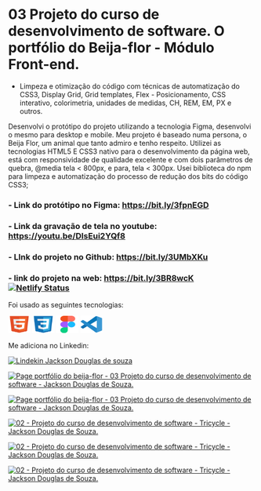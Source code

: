 # 03 Projeto do curso de desenvolvimento de software. O portfólio do Beija-flor - Módulo Front-end.

 - Limpeza e otimização do código com técnicas de automatização do CSS3, Display Grid,
Grid templates, Flex - Posicionamento, CSS interativo, colorimetria, unidades de medidas, CH, REM, EM, PX e outros.

Desenvolvi o protótipo do projeto utilizando a tecnologia Figma, desenvolvi o mesmo para desktop e mobile. Meu projeto é baseado numa persona, o Beija Flor, um animal que tanto admiro e tenho respeito. Utilizei as tecnologias HTML5 E CSS3 nativo para o desenvolvimento da página web, está com responsividade de qualidade excelente e com dois parâmetros de quebra, @media tela < 800px, e para,  tela < 300px. Usei biblioteca do npm para limpeza e automatização do processo de redução dos bits do código CSS3;


### - Link do protótipo no Figma: https://bit.ly/3fpnEGD 

### - Link da gravação de tela no youtube: https://youtu.be/DIsEui2YQf8 

### - LInk do projeto no Github: https://bit.ly/3UMbXKu 

### - link do projeto na web: https://bit.ly/3BR8wcK    [![Netlify Status](https://api.netlify.com/api/v1/badges/5f790a4e-b6c0-4e90-82af-24bf60c0e08c/deploy-status)](https://app.netlify.com/sites/ui-ix-projeto02-frontend/deploys)



Foi usado as seguintes tecnologias: 

<p dir="auto">
<img src="https://raw.githubusercontent.com/devicons/devicon/master/icons/html5/html5-original.svg" alt="Jackson Douglas de Souza -HTML" height="35" width="45" >
<img src="https://raw.githubusercontent.com/devicons/devicon/master/icons/css3/css3-original.svg" alt="Jackson Douglas de Souza -CSS" height="35" width="45" >
<img src="https://github.com/devicons/devicon/blob/master/icons/figma/figma-original.svg" alt="Jackson Douglas de Souza -Figma" height="35" width="45">
<img src="https://github.com/devicons/devicon/blob/master/icons/vscode/vscode-original.svg" alt="Jackson Douglas de Souza-vscode" height="35" width="45">
</p>


<p>
Me adiciona no Linkedin: 
<div align-items="left">
<a href="https://www.linkedin.com/in/jacksondouglasdesouza" target="_blank">
<img src="https://img.shields.io/badge/LinkedIn-0077B5?style=for-the-badge&logo=linkedin&logoColor=white" alt=" Lindekin Jackson Douglas de souza" >
</p>


<img
  src="https://blogger.googleusercontent.com/img/b/R29vZ2xl/AVvXsEgDbwtOtIjxHkgaM4el3Yfks_VpCy49D4F8FndwjOgZOjHv3WTau1uytU8S_8Ci5G2IRtI0Xx5CO3AfTK3RE_gwPD3_wZcM7y4D5vC6wnBVpb3owJTS_RRu9R18PZLULelD5U-WkYmt3pNd5_8GNOijFUXKXxaFtwQqzHK8BYw6wQ6ReXr6LuHBlz_Z/s3012/beija-flor-desktop.png"
  alt="Page portfólio do beija-flor - 03 Projeto do curso de desenvolvimento de software - Jackson Douglas de Souza."
/>


<img
  src="https://blogger.googleusercontent.com/img/b/R29vZ2xl/AVvXsEgB1azMTU4c8rx4B7Q3zcUW8x3anyIubLOMw_mZ1jTqP4HExaRpFHnbPWdKZ2A5zHZ89Z2fxUEjEWl8tPuA8f9frJmT_39bctZKXHFo3I6e4_BsWN1-1sXGeaGomxi-I8ajBT1luRhRvbIBSqDCv_icp1nNE70hoWLb4FPPe_uHhwLksWyRlnjVYnnv/s4721/mobile%20_%20Tela%20_%20800.png"
  alt="Page portfólio do beija-flor - 03 Projeto do curso de desenvolvimento de software - Jackson Douglas de Souza."
/>

<img
  src="https://blogger.googleusercontent.com/img/b/R29vZ2xl/AVvXsEgEGe5KxQPPrVITtUJlJsoPK_mG76WJ1BGz61-F-ARrgIlEiyqSZsFQWr6eexf2w7P6A47FvXJ2c3UIcMA9nlDvexdopqfTUGmf-OUrZfFZZgi5uzi5zIFly4fWRZWCUFjWhkm4gZUTIyxruSXH6vsiS5xQL-UCuf8td0vPrDj4tHVoUrj8ISzHaghY/w640-h360/002-giphy%20.gif"
  alt="02 - Projeto do curso de desenvolvimento de software - Tricycle - Jackson Douglas de Souza."
/>

<img
  src="https://blogger.googleusercontent.com/img/b/R29vZ2xl/AVvXsEifPAmF_Z-72vut5DQ3AaNFEw34Sf5rOYBrjfSW8B9ZFj9ihpm-WD8oWhjAGalbccgxuF5g7zUHgKkStiGSOUDnJfci793N9rQctF1fzKdG-0CyzZ_5xNVnXtoE7h-qDl_twd4zG8CMhWGyN7_NGlvaDng5qaJMDjiyrzzOdEj3cC9VktAuctjUVmPK/w640-h360/003-giphy%20.gif"
  alt="02 - Projeto do curso de desenvolvimento de software - Tricycle - Jackson Douglas de Souza."
/>

<img
  src="https://blogger.googleusercontent.com/img/b/R29vZ2xl/AVvXsEjipVOeAetOPKQHXvH3ajoF6WtDAzeXdREM4QK3oHqnpYDhna_woU266tIFWQhKXMtitglIxVzrt4096_9f2D2DDZc1kHfWcGzDpSDe3CRwDrAWb_6bKXReGXxfiqRtMeE2gRVf4_4SyXJKS-6d2orgg3vMuWhANjipQ9SMygNaBWhZf1gh-OUfvZ0o/w640-h360/004-giphy%20.gif"
  alt="02 - Projeto do curso de desenvolvimento de software - Tricycle - Jackson Douglas de Souza."
/>

